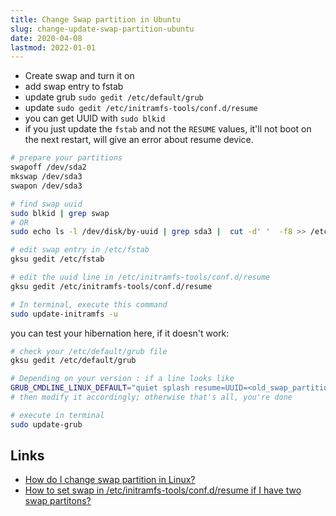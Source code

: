 ```yaml
---
title: Change Swap partition in Ubuntu
slug: change-update-swap-partition-ubuntu
date: 2020-04-08
lastmod: 2022-01-01
---
```


- Create swap and turn it on
- add swap entry to fstab
- update grub `sudo gedit /etc/default/grub`
- update `sudo gedit /etc/initramfs-tools/conf.d/resume`
- you can get UUID with `sudo blkid`
- if you just update the `fstab` and not the `RESUME` values, it'll not boot on the next restart, will give an error about resume device.

```bash
# prepare your partitions
swapoff /dev/sda2
mkswap /dev/sda3
swapon /dev/sda3

# find swap uuid
sudo blkid | grep swap
# OR
sudo echo ls -l /dev/disk/by-uuid | grep sda3 |  cut -d' '  -f8 >> /etc/fstab

# edit swap entry in /etc/fstab
gksu gedit /etc/fstab

# edit the uuid line in /etc/initramfs-tools/conf.d/resume
gksu gedit /etc/initramfs-tools/conf.d/resume

# In terminal, execute this command
sudo update-initramfs -u
```

you can test your hibernation here, if it doesn't work:

```bash
# check your /etc/default/grub file
gksu gedit /etc/default/grub

# Depending on your version : if a line looks like
GRUB_CMDLINE_LINUX_DEFAULT="quiet splash resume=UUID=<old_swap_partition_uuid>"
# then modify it accordingly; otherwise that's all, you're done

# execute in terminal
sudo update-grub
```

## Links

- [How do I change swap partition in Linux?](https://serverfault.com/a/837670)
- [How to set swap in /etc/initramfs-tools/conf.d/resume if I have two swap partitons?](https://askubuntu.com/questions/292878/how-to-set-swap-in-etc-initramfs-tools-conf-d-resume-if-i-have-two-swap-partito)
